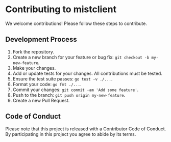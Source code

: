 # Contributing to mistclient

We welcome contributions! Please follow these steps to contribute.

## Development Process

1.  Fork the repository.
2.  Create a new branch for your feature or bug fix: `git checkout -b my-new-feature`.
3.  Make your changes.
4.  Add or update tests for your changes. All contributions must be tested.
5.  Ensure the test suite passes: `go test -v ./...`.
6.  Format your code: `go fmt ./...`.
7.  Commit your changes: `git commit -am 'Add some feature'`.
8.  Push to the branch: `git push origin my-new-feature`.
9.  Create a new Pull Request.

## Code of Conduct

Please note that this project is released with a Contributor Code of Conduct. By participating in this project you agree to abide by its terms.